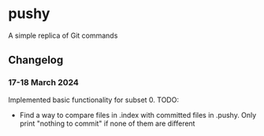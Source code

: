 # pushy
A simple replica of Git commands

## Changelog
### 17-18 March 2024
Implemented basic functionality for subset 0.
TODO:
- Find a way to compare files in .index with committed files in .pushy. Only print "nothing to commit" if none of them are different
